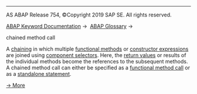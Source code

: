   

* * *

AS ABAP Release 754, ©Copyright 2019 SAP SE. All rights reserved.

[ABAP Keyword Documentation](javascript:call_link\('abenabap.htm'\)) →  [ABAP Glossary](javascript:call_link\('abenabap_glossary.htm'\)) → 

chained method call

A [chaining](javascript:call_link\('abenchaining_glosry.htm'\) "Glossary Entry") in which multiple [functional methods](javascript:call_link\('abenfunctional_method_glosry.htm'\) "Glossary Entry") or [constructor expressions](javascript:call_link\('abenconstructor_expression_glosry.htm'\) "Glossary Entry") are joined using [component selectors](javascript:call_link\('abencomponent_selector_glosry.htm'\) "Glossary Entry"). Here, the [return values](javascript:call_link\('abenreturn_value_glosry.htm'\) "Glossary Entry") or results of the individual methods become the references to the subsequent methods. A chained method call can either be specified as a [functional method call](javascript:call_link\('abapcall_method_functional.htm'\)) or as a [standalone statement](javascript:call_link\('abapcall_method_static_short.htm'\)).

[→ More](javascript:call_link\('abapcall_method_static_chain.htm'\))